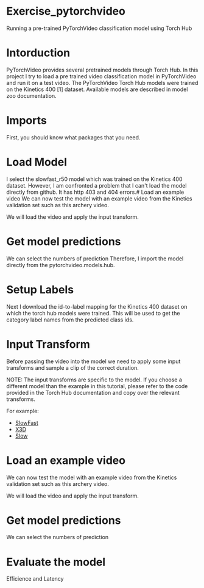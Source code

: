 # Exercise_pytorchvideo
Running a pre-trained PyTorchVideo classification model using Torch Hub

# Intorduction
PyTorchVideo provides several pretrained models through Torch Hub. In this project I try to load a pre trained video classification model in PyTorchVideo and run it on a test video. The PyTorchVideo Torch Hub models were trained on the Kinetics 400 [1] dataset. Available models are described in model zoo documentation.

# Imports
 First, you should know what packages that you need. 
 
 # Load Model
I select the slowfast_r50 model which was trained on the Kinetics 400 dataset. However, I am confronted a problem that I can't load the model directly from github.
It has http 403 and 404 errors.# Load an example video
We can now test the model with an example video from the Kinetics validation set such as this archery video.

We will load the video and apply the input transform.

# Get model predictions
We can select the numbers of prediction
Therefore, I import the model directly from the pytorchvideo.models.hub.

# Setup Labels
Next I download the id-to-label mapping for the Kinetics 400 dataset on which the torch hub models were trained. This will be used to get the category label names from the predicted class ids.

# Input Transform
Before passing the video into the model we need to apply some input transforms and sample a clip of the correct duration.

NOTE: The input transforms are specific to the model. If you choose a different model than the example in this tutorial, please refer to the code provided in the Torch Hub documentation and copy over the relevant transforms.

For example:
- [SlowFast](https://pytorch.org/hub/facebookresearch_pytorchvideo_slowfast/)
- [X3D](https://pytorch.org/hub/facebookresearch_pytorchvideo_x3d/)
- [Slow](https://pytorch.org/hub/facebookresearch_pytorchvideo_resnet/)

# Load an example video
We can now test the model with an example video from the Kinetics validation set such as this archery video.

We will load the video and apply the input transform.

# Get model predictions
We can select the numbers of prediction

# Evaluate the model
 Efficience and Latency
